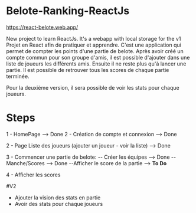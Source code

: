 # Belote-Ranking-ReactJs

https://react-belote.web.app/

New project to learn ReactJs. It's a webapp with local storage for the v1
Projet en React afin de pratiquer et apprendre.
C'est une application qui permet de compter les points d'une partie de belote.
Après avoir créé un compte commun pour son groupe d'amis, il est possible d'ajouter dans une liste de joueurs les différents amis.
Ensuite il ne reste plus qu'à lancer une partie.
Il est possible de retrouver tous les scores de chaque partie terminée.

Pour la deuxième version, il sera possible de voir les stats pour chaque joueurs.


# Steps

1 - HomePage --> Done
2 - Création de compte et connexion --> Done 

2 - Page Liste des joueurs (ajouter un joueur - voir la liste) --> Done

3 - Commencer une partie de belote: 
    -- Créer les équipes --> Done
    -- Manche/Scores --> Done
    --Afficher le score de la partie --> **To Do**

4 - Afficher les scores

#V2

- Ajouter la vision des stats en partie
- Avoir des stats pour chaque joueurs

